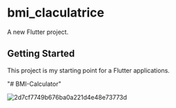 # bmi_claculatrice

A new Flutter project.

## Getting Started

This project is my starting point for a Flutter applications.

"# BMI-Calculator" 

![2d7cf7749b676ba0a221d4e48e73773d](https://user-images.githubusercontent.com/61522644/138094669-7d833657-5102-4b31-8470-502c3d5f08d0.png)


